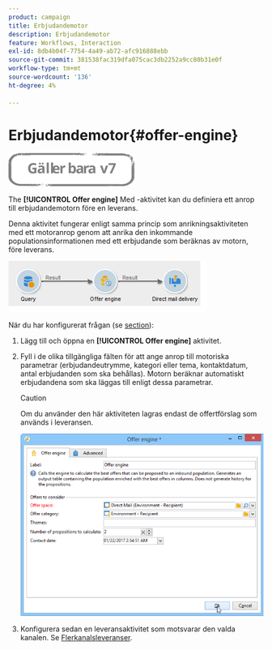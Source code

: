 ```yaml
---
product: campaign
title: Erbjudandemotor
description: Erbjudandemotor
feature: Workflows, Interaction
exl-id: 8db4b04f-7754-4a49-ab72-afc916888ebb
source-git-commit: 381538fac319dfa075cac3db2252a9cc80b31e0f
workflow-type: tm+mt
source-wordcount: '136'
ht-degree: 4%

---
```


# Erbjudandemotor{#offer-engine}

![](../../assets/v7-only.svg)

The **[!UICONTROL Offer engine]** Med -aktivitet kan du definiera ett anrop till erbjudandemotorn före en leverans.

Denna aktivitet fungerar enligt samma princip som anrikningsaktiviteten med ett motoranrop genom att anrika den inkommande populationsinformationen med ett erbjudande som beräknas av motorn, före leverans.

![](assets/int_offerengine_activity2.png)

När du har konfigurerat frågan (se [section](query.md)):

1. Lägg till och öppna en **[!UICONTROL Offer engine]** aktivitet.
1. Fyll i de olika tillgängliga fälten för att ange anrop till motoriska parametrar (erbjudandeutrymme, kategori eller tema, kontaktdatum, antal erbjudanden som ska behållas). Motorn beräknar automatiskt erbjudandena som ska läggas till enligt dessa parametrar.

   >[!CAUTION]
   >
   >Om du använder den här aktiviteten lagras endast de offertförslag som används i leveransen.

   ![](assets/int_offerengine_activity1.png)

1. Konfigurera sedan en leveransaktivitet som motsvarar den valda kanalen. Se [Flerkanalsleveranser](cross-channel-deliveries.md).
